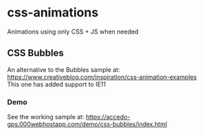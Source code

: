 # css-animations
Animations using only CSS + JS when needed

## CSS Bubbles
An alternative to the Bubbles sample at: https://www.creativebloq.com/inspiration/css-animation-examples <br />
This one has added support to IE11


### Demo
See the working sample at: https://accedo-gps.000webhostapp.com/demo/css-bubbles/index.html
